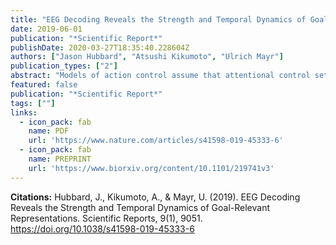 ```yaml
---
title: "EEG Decoding Reveals the Strength and Temporal Dynamics of Goal-Relevant Representations"
date: 2019-06-01
publication: "*Scientific Report*"
publishDate: 2020-03-27T18:35:40.228604Z
authors: ["Jason Hubbard", "Atsushi Kikumoto", "Ulrich Mayr"]
publication_types: ["2"]
abstract: "Models of action control assume that attentional control settings regulate the processing of lower-level stimulus/response representations. Yet, little is known about how exactly control and sensory/response representations relate to each other to produce goal-directed behavior. Addressing this question requires time-resolved information about the strength of the different, potentially overlapping representations, on a trial-by-trial basis. Using a cued task-switching paradigm, we show that information about relevant representations can be extracted through decoding analyses from the scalp electrophysiological signal (EEG) with high temporal resolution. Peaks in representational strength-indexed through decoding accuracy-proceeded from superficial task cues, to stimulus locations, to features/responses. In addition, attentional-set representations were prominent throughout almost the entire processing cascade. Trial-by-trial analyses provided detailed information about when and to what degree different representations predict performance, with attentional settings emerging as a strong and consistent predictor of within-individual and across-individual variability in performance. Also, the strength of attentional sets was related to target representations early in the post-stimulus period and to feature/response representations at a later period, suggesting control of successive, lower-level representations in a concurrent manner. These results demonstrate a powerful approach towards uncovering different stages of information processing and their relative importance for performance."
featured: false
publication: "*Scientific Report*"
tags: [""]
links:
  - icon_pack: fab
    name: PDF
    url: 'https://www.nature.com/articles/s41598-019-45333-6'
  - icon_pack: fab
    name: PREPRINT
    url: 'https://www.biorxiv.org/content/10.1101/219741v3'
---
```


**Citations:**
Hubbard, J., Kikumoto, A., & Mayr, U. (2019). EEG Decoding Reveals the Strength and Temporal Dynamics of Goal-Relevant Representations. Scientific Reports, 9(1), 9051. <https://doi.org/10.1038/s41598-019-45333-6>


